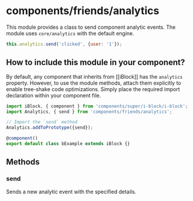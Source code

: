 # components/friends/analytics

This module provides a class to send component analytic events.
The module uses `core/analytics` with the default engine.

```js
this.analytics.send('clicked', {user: '1'});
```

## How to include this module in your component?

By default, any component that inherits from [[iBlock]] has the `analytics` property.
However, to use the module methods, attach them explicitly to enable tree-shake code optimizations.
Simply place the required import declaration within your component file.

```typescript
import iBlock, { component } from 'components/super/i-block/i-block';
import Analytics, { send } from 'components/friends/analytics';

// Import the `send` method
Analytics.addToPrototype({send});

@component()
export default class bExample extends iBlock {}
```

## Methods

### send

Sends a new analytic event with the specified details.
